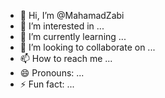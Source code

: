 - 👋 Hi, I’m @MahamadZabi
- 👀 I’m interested in ...
- 🌱 I’m currently learning ...
- 💞️ I’m looking to collaborate on ...
- 📫 How to reach me ...
- 😄 Pronouns: ...
- ⚡ Fun fact: ...

<!---
MahamadZabi/MahamadZabi is a ✨ special ✨ repository because its `README.md` (this file) appears on your GitHub profile.
You can click the Preview link to take a look at your changes.
--->

